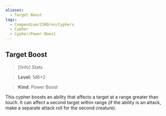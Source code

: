 ```yaml
---
aliases:
  - Target Boost
tags:
  - Compendium/CSRD/en/Cyphers
  - Cypher
  - Cypher/Power-Boost
---
```

  
    
## Target Boost    
>[!info] Stats    
> **Level:** 1d6+2    
> **Kind:** Power Boost  
    
This cypher boosts an ability that affects a target at a range greater than touch. It can affect a second target within range (if the ability is an attack, make a separate attack roll for the second creature).